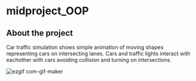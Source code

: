 
# midproject_OOP

## About the project
Car traffic simulation shows simple animation of moving shapes representing cars on intersecting lanes. Cars and traffic lights
interact with eachother with cars avoiding collision and turning on intersections. 

![ezgif com-gif-maker](https://user-images.githubusercontent.com/73534500/141681767-462e1314-e369-4b60-ae7f-6d930309ed18.gif)


